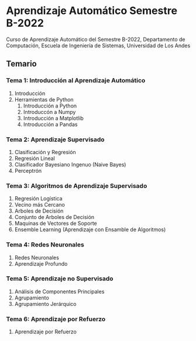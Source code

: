 ﻿# Aprendizaje Automático Semestre B-2022

Curso de Aprendizaje Automático del Semestre B-2022, Departamento de Computación, Escuela de Ingeniería de Sistemas, Universidad de Los Andes

## Temario

### Tema 1: Introducción al Aprendizaje Automático

1. Introducción
2. Herramientas de Python
   1. Introducción a Python
   2. Introduccón a Numpy
   3. Introducción a Matplotlib
   4. Introducción a Pandas

### Tema 2: Aprendizaje Supervisado

1. Clasificación y Regresión
2. Regresión Lineal
3. Clasificador Bayesiano Ingenuo (Naive Bayes)
4. Perceptrón

### Tema 3: Algoritmos de Aprendizaje Supervisado

1. Regresión Logística
2. Vecino más Cercano
3. Arboles de Decisión
4. Conjunto de Arboles de Decisión
5. Maquinas de Vectores de Soporte
6. Ensemble Learning (Aprendizaje con Ensamble de Algoritmos)

### Tema 4: Redes Neuronales

1. Redes Neuronales
2. Aprendizaje Profundo

### Tema 5: Aprendizaje no Supervisado

1. Análisis de Componentes Principales
2. Agrupamiento
3. Agrupamiento Jerárquico

### Tema 6: Aprendizaje por Refuerzo

1. Aprendizaje por Refuerzo

